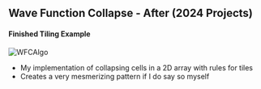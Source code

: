 ## Wave Function Collapse - After (2024 Projects)

#### Finished Tiling Example
![WFCAlgo](https://i.imgur.com/F2TGVsV.png)

- My implementation of collapsing cells in a 2D array with rules for tiles
- Creates a very mesmerizing pattern if I do say so myself
